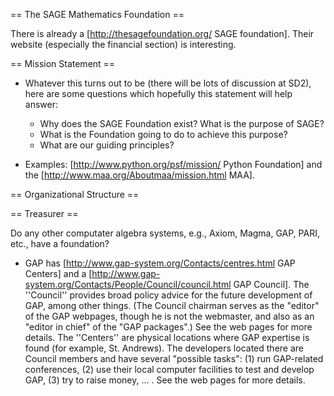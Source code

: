 == The SAGE Mathematics Foundation ==

There is already a [http://thesagefoundation.org/ SAGE foundation]. Their website (especially the financial section) is interesting.

== Mission Statement ==

 * Whatever this turns out to be (there will be lots of discussion at SD2), here are some questions which hopefully this statement will help answer:
   * Why does the SAGE Foundation exist? What is the purpose of SAGE?
   * What is the Foundation going to do to achieve this purpose?
   * What are our guiding principles? 

 * Examples: [http://www.python.org/psf/mission/ Python Foundation] and the [http://www.maa.org/Aboutmaa/mission.html MAA].

== Organizational Structure ==

== Treasurer ==

Do any other computater algebra systems, e.g., Axiom, Magma, GAP, PARI, etc., 
have a foundation?

 * GAP has [http://www.gap-system.org/Contacts/centres.html GAP Centers] and a [http://www.gap-system.org/Contacts/People/Council/council.html GAP Council]. The ''Council'' provides broad policy advice for the future development of GAP, among other things. (The Council chairman serves as the "editor" of the GAP webpages, though he is not the webmaster, and also as an "editor in chief" of the "GAP packages".) See the web pages for more details. The ''Centers'' are physical locations where GAP expertise is found (for example, St. Andrews). The developers located there are Council members and have several "possible tasks": (1) run GAP-related conferences, (2) use their local computer facilities to test and develop GAP, (3) try to raise money, ... . See the web pages for more details.
